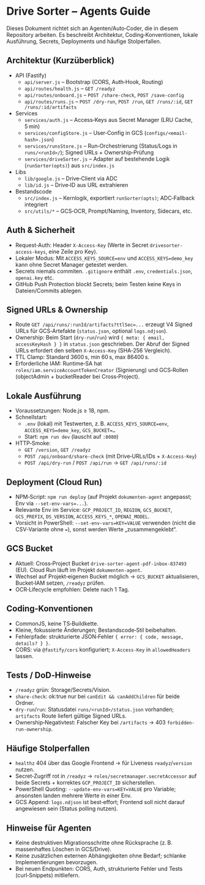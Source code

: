 # Drive Sorter – Agents Guide

Dieses Dokument richtet sich an Agenten/Auto‑Coder, die in diesem Repository arbeiten. Es beschreibt Architektur, Coding‑Konventionen, lokale Ausführung, Secrets, Deployments und häufige Stolperfallen.

## Architektur (Kurzüberblick)

- API (Fastify)
  - `api/server.js` – Bootstrap (CORS, Auth‑Hook, Routing)
  - `api/routes/health.js` – `GET /readyz`
  - `api/routes/onboard.js` – `POST /share-check`, `POST /save-config`
  - `api/routes/runs.js` – `POST /dry-run`, `POST /run`, `GET /runs/:id`, `GET /runs/:id/artifacts`
- Services
  - `services/auth.js` – Access‑Keys aus Secret Manager (LRU Cache, 5 min)
  - `services/configStore.js` – User‑Config in GCS (`configs/<email-hash>.json`)
  - `services/runsStore.js` – Run‑Orchestrierung (Status/Logs in `runs/<runId>/`); Signed URLs + Ownership‑Prüfung
  - `services/driveSorter.js` – Adapter auf bestehende Logik (`runSorter(opts)`) aus `src/index.js`
- Libs
  - `lib/google.js` – Drive‑Client via ADC
  - `lib/id.js` – Drive‑ID aus URL extrahieren
- Bestandscode
  - `src/index.js` – Kernlogik, exportiert `runSorter(opts)`; ADC‑Fallback integriert
  - `src/utils/*` – GCS‑OCR, Prompt/Naming, Inventory, Sidecars, etc.

## Auth & Sicherheit

- Request‑Auth: Header `X-Access-Key` (Werte in Secret `drivesorter-access-keys`, eine Zeile pro Key).
- Lokaler Modus: Mit `ACCESS_KEYS_SOURCE=env` und `ACCESS_KEYS=demo_key` kann ohne Secret Manager getestet werden.
- Secrets niemals commiten. `.gitignore` enthält `.env`, `credentials.json`, `openai.key` etc.
- GitHub Push Protection blockt Secrets; beim Testen keine Keys in Dateien/Commits ablegen.

## Signed URLs & Ownership

- Route `GET /api/runs/:runId/artifacts?ttlSec=...` erzeugt V4 Signed URLs für GCS‑Artefakte (`status.json`, optional `logs.ndjson`).
- Ownership: Beim Start (`dry-run`/`run`) wird `{ meta: { email, accessKeyHash } }` in `status.json` geschrieben. Der Abruf der Signed URLs erfordert den selben `X-Access-Key` (SHA‑256 Vergleich).
- TTL Clamp: Standard 3600 s, min 60 s, max 86400 s.
- Erforderliche IAM: Runtime‑SA hat `roles/iam.serviceAccountTokenCreator` (Signierung) und GCS‑Rollen (objectAdmin + bucketReader bei Cross‑Project).

## Lokale Ausführung

- Voraussetzungen: Node.js ≥ 18, npm.
- Schnellstart:
  - `.env` (lokal) mit Testwerten, z. B. `ACCESS_KEYS_SOURCE=env`, `ACCESS_KEYS=demo_key`, `GCS_BUCKET=…`
  - Start: `npm run dev` (lauscht auf `:8080`)
- HTTP‑Smoke:
  - `GET /version`, `GET /readyz`
  - `POST /api/onboard/share-check` (mit Drive‑URLs/IDs + `X-Access-Key`)
  - `POST /api/dry-run` / `POST /api/run` → `GET /api/runs/:id`

## Deployment (Cloud Run)

- NPM‑Script: `npm run deploy` (auf Projekt `dokumenten-agent` angepasst; Env via `--set-env-vars=...`).
- Relevante Env im Service: `GCP_PROJECT_ID`, `REGION`, `GCS_BUCKET`, `GCS_PREFIX`, `DS_VERSION`, `ACCESS_KEYS_*`, `OPENAI_MODEL`.
- Vorsicht in PowerShell: `--set-env-vars=KEY=VALUE` verwenden (nicht die CSV‑Variante ohne `=`), sonst werden Werte „zusammengeklebt“.

## GCS Bucket

- Aktuell: Cross‑Project Bucket `drive-sorter-agent-pdf-inbox-837493` (EU). Cloud Run läuft im Projekt `dokumenten-agent`.
- Wechsel auf Projekt‑eigenen Bucket möglich → `GCS_BUCKET` aktualisieren, Bucket‑IAM setzen, `/readyz` prüfen.
- OCR‑Lifecycle empfohlen: Delete nach 1 Tag.

## Coding‑Konventionen

- CommonJS, keine TS‑Buildkette.
- Kleine, fokussierte Änderungen; Bestandscode‑Stil beibehalten.
- Fehlerpfade: strukturierte JSON‑Fehler `{ error: { code, message, details? } }`.
- CORS: via `@fastify/cors` konfiguriert; `X-Access-Key` in `allowedHeaders` lassen.

## Tests / DoD‑Hinweise

- `/readyz` grün: Storage/Secrets/Vision.
- `share-check`: ok:true nur bei `canEdit && canAddChildren` für beide Ordner.
- `dry-run`/`run`: Statusdatei `runs/<runId>/status.json` vorhanden; `artifacts` Route liefert gültige Signed URLs.
- Ownership‑Negativtest: Falscher Key bei `/artifacts` → 403 `forbidden-run-ownership`.

## Häufige Stolperfallen

- `healthz` 404 über das Google Frontend → für Liveness `readyz`/`version` nutzen.
- Secret‑Zugriff rot in `/readyz` → `roles/secretmanager.secretAccessor` auf beide Secrets + korrektes `GCP_PROJECT_ID` sicherstellen.
- PowerShell Quoting: `--update-env-vars=KEY=VALUE` pro Variable; ansonsten landen mehrere Werte in einer Env.
- GCS Append: `logs.ndjson` ist best‑effort; Frontend soll nicht darauf angewiesen sein (Status polling nutzen).

## Hinweise für Agenten

- Keine destruktiven Migrationsschritte ohne Rücksprache (z. B. massenhaftes Löschen in GCS/Drive).
- Keine zusätzlichen externen Abhängigkeiten ohne Bedarf; schlanke Implementierungen bevorzugen.
- Bei neuen Endpunkten: CORS, Auth, strukturierte Fehler und Tests (curl‑Snippets) mitliefern.

